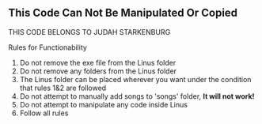 This Code Can Not Be Manipulated Or Copied
------------------------------------------------------
THIS CODE BELONGS TO JUDAH STARKENBURG

Rules for Functionability
1. Do not remove the exe file from the Linus folder
2. Do not remove any folders from the Linus folder
3. The Linus folder can be placed wherever you want under the condition that rules 1&2 are followed
4. Do not attempt to manually add songs to 'songs' folder, **It will not work!**
5. Do not attempt to manipulate any code inside Linus
6. Follow all rules
